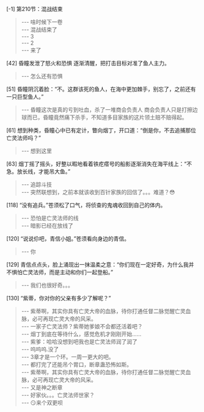 
[-1] 第210节：混战结束
>--- 啥时候下一卷<br>
>--- 混战结束了<br>
>--- 3<br>
>--- 2<br>
>--- 来了<br>

[42] 昏瞳发泄了怒火和恐惧 逐渐清醒，把打击目标对准了鱼人主力。
>--- 怎么还有恐惧<br>

[51] 昏瞳阴沉着脸：“不。这群该死的鱼人，在海中更加棘手，别忘了，之前还有一只巨型鱼人。”
>--- 昏瞳这次是真的亏到吐血，杀了一堆商会负责人
商会负责人只是打擦边球而已，昏瞳竟然痛下杀手，不知道多目家族的这片领土赔不赔得起。<br>

[61] 想到种类，昏瞳心中已有定计，瞥向烟丁，开口道：“倒是你，不去追捕那位亡灵法师吗？”
>--- 想到这里<br>

[63] 烟丁摇了摇头，好整以暇地看着铁疙瘩号的船影逐渐消失在海平线上：“不急。放长线，才能吊大鱼。”
>--- 追踪斗技<br>
>--- 突然联想到，之前本就该收到百针家族的回信了。。。难道？😳<br>

[118] “没有追兵。”苍须松了口气，将侦查的鬼魂收回到自己的体内。
>--- 恐怕是亡灵法师的线<br>
>--- 暗影已经在放线了<br>

[120] “说说伱吧，青信小姐。”苍须看向身边的青信。
>--- 你<br>

[129] 青信点点头，脸上涌现出一抹温柔之意：“你们现在一定好奇，为什么我并不惧怕亡灵法师，而是主动和你们一起登船。”
>--- 我们也很好奇。。。<br>

[130] “紫蒂，你对你的父亲有多少了解呢？”
>--- 紫蒂啊，其实你具有亡灵大帝的血脉，待你打通任督二脉觉醒亡灵血脉，必可再现亡灵大帝的风采。<br>
>--- 一家子亡灵法师？紫蒂她爹娘不会都还活着吧？<br>
>--- 烟丁到底在等待什么，感觉危机才刚刚开始……<br>
>--- 紫爹：哈哈没想到吧我也是亡灵法师润了润了<br>
>--- 呜呜呜.没了<br>
>--- 3章才是一个环。一周一更大的吧。<br>
>--- 都打完了还能吊个胃口，断章蛊恐怖如斯。<br>
>--- 紫蒂啊，其实你具有亡灵大帝的血脉，待你打通任督二脉觉醒亡灵血脉，必可再现亡灵大帝的风采。<br>
>--- 又是神之断章<br>
>--- 好家伙。。。亡灵法师世家？<br>
>--- 😏来个双更呗<br>

